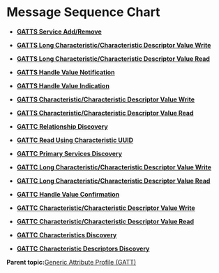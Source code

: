 # Message Sequence Chart

-   **[GATTS Service Add/Remove](GUID-3CF0A6B4-B5CA-4CD3-928F-C9B90B809F37.md)**  

-   **[GATTS Long Characteristic/Characteristic Descriptor Value Write](GUID-CA512CD8-44CF-4D12-B6F5-E721B612ABA8.md)**  

-   **[GATTS Long Characteristic/Characteristic Descriptor Value Read](GUID-27DD74F5-85A7-4D82-A5FA-4877F865629A.md)**  

-   **[GATTS Handle Value Notification](GUID-EB3BB9F6-BD3C-4159-AFD5-6875A54609AE.md)**  

-   **[GATTS Handle Value Indication](GUID-B57AA8FD-E0DF-4115-A02E-2D4D3FA33E7C.md)**  

-   **[GATTS Characteristic/Characteristic Descriptor Value Write](GUID-9F88202F-E1EA-4A86-94F0-8325D8AA1EF2.md)**  

-   **[GATTS Characteristic/Characteristic Descriptor Value Read](GUID-C47D9B93-7E08-4C04-86FF-82284EC8D341.md)**  

-   **[GATTC Relationship Discovery](GUID-C453B939-7A47-4A91-99F9-E29EA9EB5A35.md)**  

-   **[GATTC Read Using Characteristic UUID](GUID-161C9C9B-EA20-4745-A79F-20421EDCB232.md)**  

-   **[GATTC Primary Services Discovery](GUID-7BB0ABB5-C38C-4339-81BA-64D4AEC0D636.md)**  

-   **[GATTC Long Characteristic/Characteristic Descriptor Value Write](GUID-3391B42D-AA2E-48C1-83A9-A329CD6A1C95.md)**  

-   **[GATTC Long Characteristic/Characteristic Descriptor Value Read](GUID-56FDC57E-AF57-48A6-B67A-50D3606476D9.md)**  

-   **[GATTC Handle Value Confirmation](GUID-18E2A0E8-90D9-49E6-B399-5FE46A5DE470.md)**  

-   **[GATTC Characteristic/Characteristic Descriptor Value Write](GUID-23B44960-24B6-4762-BC7F-3DC77D3815C5.md)**  

-   **[GATTC Characteristic/Characteristic Descriptor Value Read](GUID-6E62F830-6555-4CC5-8737-3F230EF5B408.md)**  

-   **[GATTC Characteristics Discovery](GUID-A389CB90-74E0-4527-8A8B-AD69E05F2120.md)**  

-   **[GATTC Characteristic Descriptors Discovery](GUID-DD3CFF83-C9EC-4321-9EC2-3EFED48837C8.md)**  


**Parent topic:**[Generic Attribute Profile \(GATT\)](GUID-A7CF368C-F31C-4CCE-8CFD-D7B00D8A3652.md)

